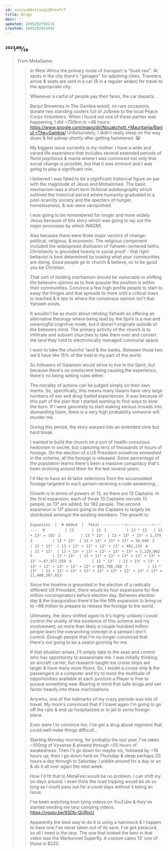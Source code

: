 ```yaml
---
id: sozzyvb6xslsnai20rxvfc7
title: Drugs
desc: ''
updated: 1695292794214
created: 1695292425492
---
```

## 2023⁄06⁄29

> From MetaGame:
> >
> > In West Africa the primary mode of transport is "bush taxi". At spots in the city there's "garages" for adjoining cities. Travelers arrive & seats are sold in a car (8 in a regular sedan) for travel to the appropriate city.
> >
> > Whenever a carful of people pay their fares, the car departs.
> >
> >  Banjul Breweries in The Gambia would, on rare occasions, donate two standing coolers full of Julbrew to the local Peace Corps Volunteers. When I found out one of these parties was happening, I did ~700km in ~48 hours: https://www.google.com/maps/dir/Nouakchott,+Mauritania/Banjul,+The+Gambia/ Unfortunately, I didn't really sleep on the way down & fell asleep shortly after getting hammered. :joy_cat:
> >
> > My biggest issue currently is my mother. I have a wide and varied life experience that includes several extended periods of florid psychosis & mania where I was convinced not only that social change is possible, but that it was eminent and I was going to play a significant role.
> >
> > I believed I was fated to be a significant historical figure on par with the magnitude of Jesus and Mohammed. The basic mechanism was a short term fictional autobiography which outlined the historical period where humanity graduated to a post-scarcity society and the specters of hunger, homelessness, & war were vanquished.
> >
> > I was going to be remembered for longer and more widely Jesus because of this story which was going to lay out the major processes by which WAGMI.
> >
> > Also because there were three major vectors of change: political, religious, & economic. The religious component included the widespread disillusion of Yahweh-centered faiths. Christianity is grounded heavily in social proof - that right behavior is best determined by looking what your communities are doing. Good people go to church & believe, so to be good you be Christian.
> >
> > That sort of holding mechanism should be vulnerable to shifting the believers opinion as to how popular the position is within their communities. Convince a few high profile people to start to sway the fringes and that spreads to more until a critical mass is reached & it tips to where the consensus opinion isn't that Yahweh exists.
> >
> > It wouldn't be as much about refuting Yahweh as offering an alternative theology where being lead by the Spirit is a real and meaningful cognitive mode, but it doesn't originate outside of the believers mind. The primary activity of the church is to infiltrate and subvert churches to take them over and convert the land they hold to electronically managed communal space.
> >
> > I want to take the churchs' land & the banks. Between those two we'd have like 15% of the total in my part of the world.
> >
> > So followers of Gaianism would strive to live in the Spirit, but because there's no omniscient being causing the experience, there's no being setting rules either.
> >
> > The morality of actions can be judged simply on their own merits. So, specifically, this means many Gaians have very large numbers of sex and drug-fueled experiences.
> It was because of this part of the plan that I started wanting to find ways to slow the burn. If I were genuinely to start making serious inroads into dismantling Islam, there is a very high probability someone will murder me.
> >
> > During this period, the story warped into an extended slow but hard break.
> >
> > I wanted to build the church on a sort of health-conscious hedonism in secret, but capturing tens of thousands of hours of footage. On the election of a US President somehow enmeshed in the scheme, all the footage is released. Some percentage of the population learns there's been a massive conspiracy that's been evolving around them for the last several years.
> >
> > I'd like to have an AI tailor selections from the accumulated footage targeted to each person receiving a rude awakening...
> >
> > Growth is in terms of powers of 13, so there are 13 Captains. In the first expansion, each of those 13 Captains recruits 13 people, so 13² are added, for 182 people. The second expansion is 13² places going to the Captains to largely be distributed amongst the existing members. The growth is:
> >
> > `Expansion  |  # Added  |  Total`
> > `-----------+-----------+-------`
> > ` 0         | 13        | 13`
> > ` 1         | 13 * 13   | 13 + 13² = 182`
> > ` 2         | 13 * 13²  | 13 + 13² + 13³ = 2,379`
> > ` 3         | 13 * 13³  | 13 + 13² + 13³ + 13⁴ = 30,940`
> > ` 3         | 13 * 13⁴  | 13 + 13² + 13³ + 13⁴ + 13⁵ = 402,233`
> > ` 4         | 13 * 13⁵  | 13 + 13² + 13³ + 13⁴ + 13⁵ + 13⁶ = 5,229,042`
> > ` 5         | 13 * 13⁶  | 13 + 13² + 13³ + 13⁴ + 13⁵ + 13⁶ + 13⁷ = 67,977,559`
> > ` 6         | 13 * 13⁷  | 13 + 13² + 13³ + 13⁴ + 13⁵ + 13⁶ + 13⁷ + 13⁸ = 883,708,280`
> > ` 7         | 13 * 13⁸  | 13 + 13² + 13³ + 13⁴ + 13⁵ + 13⁶ + 13⁷ + 13⁸ + 13⁹ = 11,488,207,653`
> >
> > Since the timeline is grounded in the election of a radically different US President, there would be four expansions for five million coconspirators before election day. Between election day & the Inauguration there'd be the fifth expansion to bring us to ~68 million to prepare to release the footage to the world.
> >
> > Ultimately, the story shifted again to it's highly unlikely I could control the virality of the existence of this scheme and my involvement, so more than likely a couple hundred million people learn the overarching concept in a spread I don't control. Enough people that I'm no longer convinced that there's not going to be a zealot gunning for me.
> >
> > If that situation arises, I'll simply take to the seas and control who has opportunity to assassinate me. I was initially thinking an aircraft carrier, but research taught me cruise ships are larger & have many more floors. So, I model a cruise ship & the passengers in a computer and try to track the multitude of opportunities available at each juncture a Player is free to pursue something new. Bearing in mind that safe drugs and sex factor heavily into these machinations.
> >
> > Anywho, one of the hallmarks of my crazy periods was lots of travel. My mom's convinced that if I travel again I'm going to go off the rails & end up hospitalized or in jail in some foreign place.
> >
> > Even were I to convince her, I've got a drug abuse regiment that could well make things difficult...
> >
> > Starting Monday morning, for probably the last year, I've taken ~100mg of Vyvanse & plowed through ~55 hours of awakedness. Then I'll go down for maybe six, followed by ~18 hours up, then I go down hard on Thursday & sleep perhaps 20 hours a day through to Saturday. I piddle around for a day or so & do it all over again the next week.
> >
> > How I'd fit that to MetaFest would be no problem. I can shift my on days around. I even think the road tripping would be ok so long as I could pass out for a could days without it being an issue.
> >
> > I've been watching knot tying videos on YouTube & they've started sending me tarp camping videos. https://youtu.be/93Db-QURjvU
> >
> > Apparently the best way to do it is using a hammock & I happen to have one I've never taken out of its sack. I've got paracord, so all I need is the tarp. The one that looked the best in that video was the Warbonnet Superfly. A custom camo 13' one of those is $220.